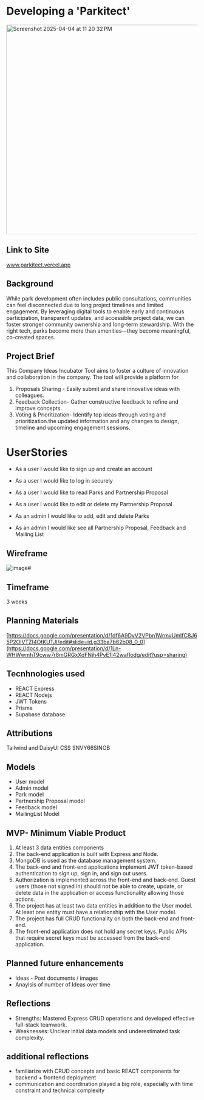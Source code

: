 # Developing a 'Parkitect' 
<img width="552" alt="Screenshot 2025-04-04 at 11 20 32 PM" src="https://github.com/user-attachments/assets/04383883-4f39-4425-80bc-b1f946b1acd7" />

## Link to Site
www.parkitect.vercel.app

## Background
While park development often includes public consultations, communities can feel disconnected due to long project timelines and limited engagement. By leveraging digital tools to enable early and continuous participation, transparent updates, and accessible project data, we can foster stronger community ownership and long-term stewardship. With the right tech, parks become more than amenities—they become meaningful, co-created spaces.

## Project Brief
This Company Ideas Incubator Tool aims to foster a culture of innovation and collaboration in the company. The tool will provide a platform for
1. Proposals Sharing - Easily submit and share innovative ideas with colleagues.
2. Feedback Collection- Gather constructive feedback to refine and improve concepts.
3. Voting & Prioritization- Identify top ideas through voting and prioritization.the updated information and any changes to design, timeline and upcoming engagement sessions.

# UserStories 
- As a user I would like to sign up and create an account
- As a user I would like to log in securely 
- As a user I would like to read Parks and Partnership Proposal
- As a user I would like to edit or delete my Partnership Proposal

- As an admin I would like to add, edit and delete Parks
- As an admin I would like see all Partnership Proposal, Feedback and Mailing List

## Wireframe
![image](https://github.com/user-attachments/assets/d583f174-71ba-4e1c-a201-86bc341157d0)# 


## Timeframe
3 weeks

## Planning Materials
[https://docs.google.com/presentation/d/1df6A9DvV2VPbn1WrmvUmIfC8J65P2OlVTZI4OtKUTJI/edit#slide=id.g33ba7b62b08_0_0](https://docs.google.com/presentation/d/1Ln-WHWwmhT9cww7r8mGRGxXdFNjh4PyE1I42wafIodg/edit?usp=sharing)

## Tecnhnologies used
- REACT Express
- REACT Nodejs
- JWT Tokens
- Prisma
- Supabase database

## Attributions
Tailwind and DaisyUI CSS
SNVY66SINOB

## Models
- User model
- Admin model 
- Park model
- Partnership Proposal model
- Feedback model
- MailingList Model


## MVP- Minimum Viable Product
1. At least 3 data entities components
2. The back-end application is built with Express and Node.
3. MongoDB is used as the database management system.
4. The back-end and front-end applications implement JWT token-based authentication to sign up, sign in, and sign out users.
5. Authorization is implemented across the front-end and back-end. Guest users (those not signed in) should not be able to create, update, or delete data in the application or access functionality allowing those actions.
6. The project has at least two data entities in addition to the User model. At least one entity must have a relationship with the User model.
7. The project has full CRUD functionality on both the back-end and front-end.
8. The front-end application does not hold any secret keys. Public APIs that require secret keys must be accessed from the back-end application.

## Planned future enhancements
- Ideas - Post documents / images
- Anaylsis of number of Ideas over time

## Reflections
- Strengths: Mastered Express CRUD operations and developed effective full-stack teamwork.
- Weaknesses: Unclear initial data models and underestimated task complexity.

## additional reflections 
- familiarize with CRUD concepts and basic REACT components for backend + frontend deployment
- communication and coordination played a big role, especially with time constraint and technical complexity 


